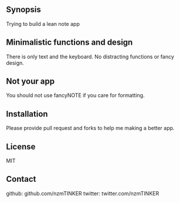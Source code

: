## Synopsis

Trying to build a lean note app

## Minimalistic functions and design

There is only text and the keyboard. No distracting functions or fancy design.

## Not your app

You should not use fancyNOTE if you care for formatting.

## Installation

Please provide pull request and forks to help me making a better app.

## License

MIT

## Contact
github: github.com/nzmTINKER
twitter: twitter.com/nzmTINKER
